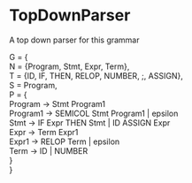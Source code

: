 # TopDownParser

A top down parser for this grammar

G = {  
N = {Program, Stmt, Expr, Term},  
T = {ID, IF, THEN, RELOP, NUMBER, ;, ASSIGN},  
S = Program,  
P = {  
 		Program -> Stmt Program1  
		Program1 -> SEMICOL Stmt Program1 | epsilon  
		Stmt -> IF Expr THEN Stmt | ID ASSIGN Expr  
		Expr -> Term Expr1  
		Expr1 -> RELOP Term | epsilon  
		Term -> ID | NUMBER  
	}  
}  
